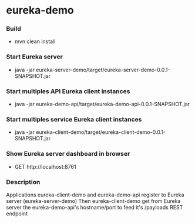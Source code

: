 # eureka-demo

### Build
- mvn clean install
  
### Start Eureka server
- java -jar eureka-server-demo/target/eureka-server-demo-0.0.1-SNAPSHOT.jar

### Start multiples API Eureka client instances
- java -jar eureka-demo-api/target/eureka-demo-api-0.0.1-SNAPSHOT.jar

### Start multiples service Eureka client instances 
- java -jar eureka-client-demo/target/eureka-client-demo-0.0.1-SNAPSHOT.jar

### Show Eureka server dashboard in browser
- GET http://localhost:8761

### Description
Applications eureka-client-demo and eureka-demo-api register to Eureka server (eureka-server-demo)
Then eureka-client-demo get from Eureka server the eureka-demo-api's hostname/port to feed it's /payloads REST endpoint 